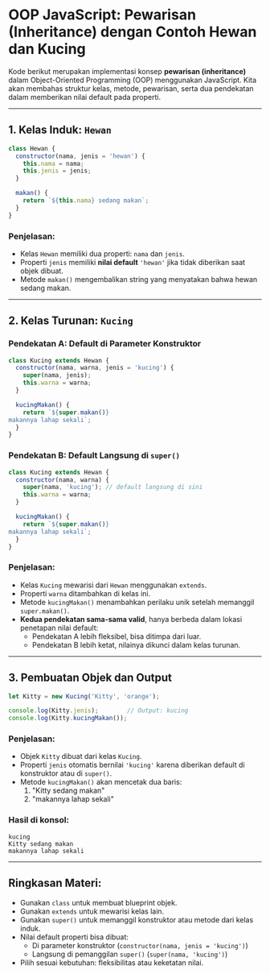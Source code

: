 # OOP JavaScript: Pewarisan (Inheritance) dengan Contoh Hewan dan Kucing

Kode berikut merupakan implementasi konsep **pewarisan (inheritance)** dalam Object-Oriented Programming (OOP) menggunakan JavaScript. Kita akan membahas struktur kelas, metode, pewarisan, serta dua pendekatan dalam memberikan nilai default pada properti.

---

## 1. Kelas Induk: `Hewan`

```javascript
class Hewan {
  constructor(nama, jenis = 'hewan') {
    this.nama = nama;
    this.jenis = jenis;
  }

  makan() {
    return `${this.nama} sedang makan`;
  }
}
```

### Penjelasan:
- Kelas `Hewan` memiliki dua properti: `nama` dan `jenis`.
- Properti `jenis` memiliki **nilai default** `'hewan'` jika tidak diberikan saat objek dibuat.
- Metode `makan()` mengembalikan string yang menyatakan bahwa hewan sedang makan.

---

## 2. Kelas Turunan: `Kucing`

### Pendekatan A: Default di Parameter Konstruktor

```javascript
class Kucing extends Hewan {
  constructor(nama, warna, jenis = 'kucing') {
    super(nama, jenis);
    this.warna = warna;
  }

  kucingMakan() {
    return `${super.makan()}
makannya lahap sekali`;
  }
}
```

### Pendekatan B: Default Langsung di `super()`

```javascript
class Kucing extends Hewan {
  constructor(nama, warna) {
    super(nama, 'kucing'); // default langsung di sini
    this.warna = warna;
  }

  kucingMakan() {
    return `${super.makan()}
makannya lahap sekali`;
  }
}
```

### Penjelasan:
- Kelas `Kucing` mewarisi dari `Hewan` menggunakan `extends`.
- Properti `warna` ditambahkan di kelas ini.
- Metode `kucingMakan()` menambahkan perilaku unik setelah memanggil `super.makan()`.
- **Kedua pendekatan sama-sama valid**, hanya berbeda dalam lokasi penetapan nilai default:
  - Pendekatan A lebih fleksibel, bisa ditimpa dari luar.
  - Pendekatan B lebih ketat, nilainya dikunci dalam kelas turunan.

---

## 3. Pembuatan Objek dan Output

```javascript
let Kitty = new Kucing('Kitty', 'orange');

console.log(Kitty.jenis);        // Output: kucing
console.log(Kitty.kucingMakan());
```

### Penjelasan:
- Objek `Kitty` dibuat dari kelas `Kucing`.
- Properti `jenis` otomatis bernilai `'kucing'` karena diberikan default di konstruktor atau di `super()`.
- Metode `kucingMakan()` akan mencetak dua baris:
  1. "Kitty sedang makan"
  2. "makannya lahap sekali"

### Hasil di konsol:
```text
kucing
Kitty sedang makan
makannya lahap sekali
```

---

## Ringkasan Materi:
- Gunakan `class` untuk membuat blueprint objek.
- Gunakan `extends` untuk mewarisi kelas lain.
- Gunakan `super()` untuk memanggil konstruktor atau metode dari kelas induk.
- Nilai default properti bisa dibuat:
  - Di parameter konstruktor (`constructor(nama, jenis = 'kucing')`)
  - Langsung di pemanggilan `super()` (`super(nama, 'kucing')`)
- Pilih sesuai kebutuhan: fleksibilitas atau keketatan nilai.


